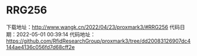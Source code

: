 # RRG256
下载地址：http://www.wangk.cn/2022/04/23/proxmark3/#RRG256
代码日期：2022-05-01 00:39:14
代码地址：https://github.com/RfidResearchGroup/proxmark3/tree/dd20083126907dc4144ae4136c056fd7d68cff2e
